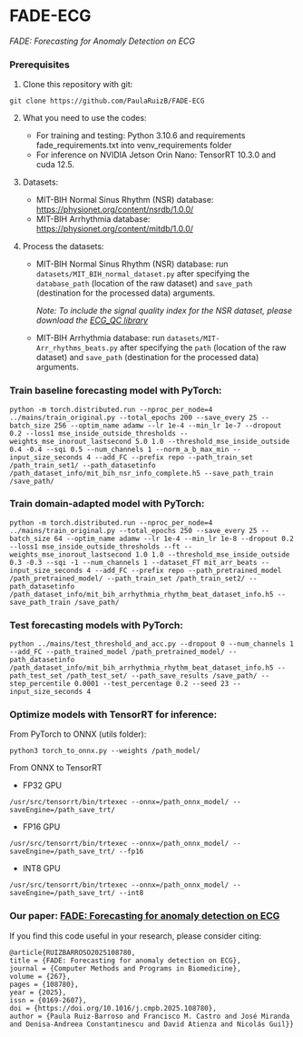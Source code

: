 # FADE-ECG

*FADE: Forecasting for Anomaly Detection on ECG*

### Prerequisites
1. Clone this repository with git:
```
git clone https://github.com/PaulaRuizB/FADE-ECG
```
2. What you need to use the codes:
   
   * For training and testing: Python 3.10.6 and requirements fade_requirements.txt into venv_requirements folder
   * For inference on NVIDIA Jetson Orin Nano: TensorRT 10.3.0 and cuda 12.5. 

3. Datasets:
   * MIT-BIH Normal Sinus Rhythm (NSR) database: https://physionet.org/content/nsrdb/1.0.0/
   * MIT-BIH Arrhythmia database: https://physionet.org/content/mitdb/1.0.0/

4. Process the datasets:
   * MIT-BIH Normal Sinus Rhythm (NSR) database: run ```datasets/MIT_BIH_normal_dataset.py``` after specifying the ```database_path``` (location of the raw dataset) and ```save_path``` (destination for the processed data) arguments.

     _Note: To include the signal quality index for the NSR dataset, please download the [ECG_QC library](https://github.com/Aura-healthcare/ecg_qc)_
     
   * MIT-BIH Arrhythmia database: run ```datasets/MIT-Arr_rhythms_beats.py``` after specifying the ```path``` (location of the raw dataset) and ```save_path``` (destination for the processed data) arguments.
   
### Train baseline forecasting model with PyTorch:
```
python -m torch.distributed.run --nproc_per_node=4 ../mains/train_original.py --total_epochs 200 --save_every 25 --batch_size 256 --optim_name adamw --lr 1e-4 --min_lr 1e-7 --dropout 0.2 --loss1 mse_inside_outside_thresholds --weights_mse_inorout_lastsecond 5.0 1.0 --threshold_mse_inside_outside 0.4 -0.4 --sqi 0.5 --num_channels 1 --norm_a_b_max_min --input_size_seconds 4 --add_FC --prefix repo --path_train_set /path_train_set1/ --path_datasetinfo /path_dataset_info/mit_bih_nsr_info_complete.h5 --save_path_train /save_path/
```

### Train domain-adapted model with PyTorch:
```
python -m torch.distributed.run --nproc_per_node=4 ../mains/train_original.py --total_epochs 250 --save_every 25 --batch_size 64 --optim_name adamw --lr 1e-4 --min_lr 1e-8 --dropout 0.2 --loss1 mse_inside_outside_thresholds --ft --weights_mse_inorout_lastsecond 1.0 1.0 --threshold_mse_inside_outside 0.3 -0.3 --sqi -1 --num_channels 1 --dataset_FT mit_arr_beats --input_size_seconds 4 --add_FC --prefix repo --path_pretrained_model /path_pretrained_model/ --path_train_set /path_train_set2/ --path_datasetinfo /path_dataset_info/mit_bih_arrhythmia_rhythm_beat_dataset_info.h5 --save_path_train /save_path/
```

### Test forecasting models with PyTorch:
```
python ../mains/test_threshold_and_acc.py --dropout 0 --num_channels 1 --add_FC --path_trained_model /path_pretrained_model/ --path_datasetinfo /path_dataset_info/mit_bih_arrhythmia_rhythm_beat_dataset_info.h5 --path_test_set /path_test_set/ --path_save_results /save_path/ --step_percentile 0.0001 --test_percentage 0.2 --seed 23 --input_size_seconds 4
```

### Optimize models with TensorRT for inference:
From PyTorch to ONNX (utils folder):
```
python3 torch_to_onnx.py --weights /path_model/
```
From ONNX to TensorRT
* FP32 GPU
```
/usr/src/tensorrt/bin/trtexec --onnx=/path_onnx_model/ --saveEngine=/path_save_trt/
```
* FP16 GPU
```
/usr/src/tensorrt/bin/trtexec --onnx=/path_onnx_model/ --saveEngine=/path_save_trt/ --fp16
```
* INT8 GPU
```
/usr/src/tensorrt/bin/trtexec --onnx=/path_onnx_model/ --saveEngine=/path_save_trt/ --int8
```

### Our paper: [FADE: Forecasting for anomaly detection on ECG](https://doi.org/10.1016/j.cmpb.2025.108780)
If you find this code useful in your research, please consider citing:

    @article{RUIZBARROSO2025108780,
    title = {FADE: Forecasting for anomaly detection on ECG},
    journal = {Computer Methods and Programs in Biomedicine},
    volume = {267},
    pages = {108780},
    year = {2025},
    issn = {0169-2607},
    doi = {https://doi.org/10.1016/j.cmpb.2025.108780},
    author = {Paula Ruiz-Barroso and Francisco M. Castro and José Miranda and Denisa-Andreea Constantinescu and David Atienza and Nicolás Guil}}
